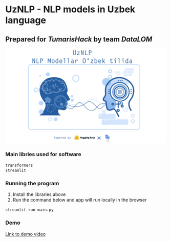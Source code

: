 # UzNLP - NLP models in Uzbek language
## Prepared for *TumarisHack* by team *DataLOM*

![UzNLP](landing.jpg?raw=true "UzNLP")


### Main libries used for software
```
transformers
streamlit
```


### Running the program
1. Install the libraries above
3. Run the command below and app will run locally in the browser
```
streamlit run main.py
```

### Demo
[Link to demo video](https://drive.google.com/file/d/1mv6n1TSI6NTP4740WjUIzToPYeswIt8o/view?usp=share_link)